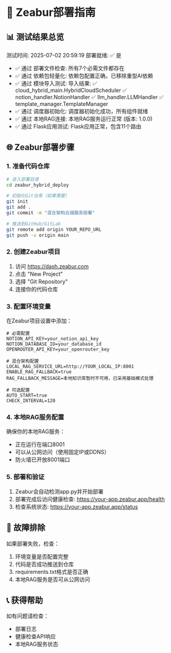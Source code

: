
# 🚀 Zeabur部署指南

## 📊 测试结果总览
测试时间: 2025-07-02 20:59:19
部署就绪: ✅ 是

- ✅ 通过 部署文件检查: 所有7个必需文件都存在
- ✅ 通过 依赖包轻量化: 依赖包配置正确，已移除重型AI依赖
- ✅ 通过 模块导入测试: 导入结果:
   ✅ cloud_hybrid_main.HybridCloudScheduler
   ✅ notion_handler.NotionHandler
   ✅ llm_handler.LLMHandler
   ✅ template_manager.TemplateManager
- ✅ 通过 调度器初始化: 调度器初始化成功，所有组件就绪
- ✅ 通过 本地RAG连接: 本地RAG服务运行正常 (版本: 1.0.0)
- ✅ 通过 Flask应用测试: Flask应用正常，包含11个路由


## 🌐 Zeabur部署步骤

### 1. 准备代码仓库
```bash
# 进入部署目录
cd zeabur_hybrid_deploy

# 初始化Git仓库（如果需要）
git init
git add .
git commit -m "混合架构云端服务部署"

# 推送到GitHub/GitLab
git remote add origin YOUR_REPO_URL
git push -u origin main
```

### 2. 创建Zeabur项目
1. 访问 https://dash.zeabur.com
2. 点击 "New Project"
3. 选择 "Git Repository"
4. 连接你的代码仓库

### 3. 配置环境变量
在Zeabur项目设置中添加：

```env
# 必需配置
NOTION_API_KEY=your_notion_api_key
NOTION_DATABASE_ID=your_database_id
OPENROUTER_API_KEY=your_openrouter_key

# 混合架构配置
LOCAL_RAG_SERVICE_URL=http://YOUR_LOCAL_IP:8001
ENABLE_RAG_FALLBACK=true
RAG_FALLBACK_MESSAGE=本地知识库暂时不可用，已采用基础模式处理

# 可选配置
AUTO_START=true
CHECK_INTERVAL=120
```

### 4. 本地RAG服务配置
确保你的本地RAG服务：
- 正在运行在端口8001
- 可以从公网访问（使用固定IP或DDNS）
- 防火墙已开放8001端口

### 5. 部署和验证
1. Zeabur会自动检测app.py并开始部署
2. 部署完成后访问健康检查: https://your-app.zeabur.app/health
3. 检查系统状态: https://your-app.zeabur.app/status

## 🔧 故障排除

如果部署失败，检查：
1. 环境变量是否配置完整
2. 代码是否成功推送到仓库
3. requirements.txt格式是否正确
4. 本地RAG服务是否可从公网访问

## 📞 获得帮助

如有问题请检查：
- 部署日志
- 健康检查API响应
- 本地RAG服务状态
